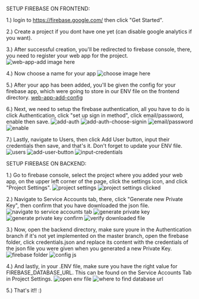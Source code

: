 SETUP FIREBASE ON FRONTEND:

1.) login to https://firebase.google.com/ then click "Get Started".

2.) Create a project if you dont have one yet (can disable google analytics if you want).

3.) After successful creation, you'll be redirected to firebase console, there, you need to register your web app for the project.
    ![web-app-add image here](./doc/frontend/3.png)

4.) Now choose a name for your app
    ![choose image here](./doc/frontend/4.png)

5.) After your app has been added, you'll be given the config for your firebase app, which were going to store in our ENV file on the frontend directory.
    [web-app-add-config](./doc/frontend/5.png)

6.) Next, we need to setup the firebase authentication, all you have to do is click Authentication, click "set up sign in method", click email/password, enable then save.
    ![add-auth](./doc/frontend/6-1.png)
    ![add-auth-choose-signin](./doc/frontend/6-2.png)
    ![email/password](./doc/frontend/6-3.png)
    ![enable](./doc/frontend/6-4.png)

7.) Lastly, navigate to Users, then click Add User button, input their credentials then save, and that's it. Don't forget to update your ENV file.
    ![users](./doc/frontend/7-1.png)
    ![add-user-button](./doc/frontend/7-2.png)
    ![input-credentials](./doc/frontend/7-3.png)


SETUP FIREBASE ON BACKEND:

1.) Go to firebase console, select the project where you added your web app, on the upper left corner of the page, click the settings icon, and click "Project Settings".
    ![project settings](./doc/backend/1-1.png)
    ![project settings clicked](./doc/backend/1-2.png)

2.) Navigate to Service Accounts tab, there, click "Generate new Private Key", then confirm that you have downloaded the json file.
    ![navigate to service accounts tab](./doc/backend/2-1.png)
    ![generate private key](./doc/backend/2-2.png)
    ![generate private key confirm](./doc/backend/2-3.png)
    ![verify downloaded file](./doc/backend/2-4.png)

3.) Now, open the backend directory, make sure youre in the Authentication branch if it's not yet implemented on the master branch, open the firebase folder, click credentials.json and replace its content 
    with the credentials of the json file you were given when you generated a new Private Key.
    ![firebase folder](./doc/backend/3-1.png)
    ![config js](./doc/backend/3-2.png)

4.) And lastly, in your .ENV file, make sure you have the right value for FIREBASE_DATABASE_URL. This can be found on the Service Accounts Tab in Project Settings.
    ![open env file](./doc/backend/4-1.png)
    ![where to find database url](./doc/backend/4-2.png)

5.) That's it!! :)
